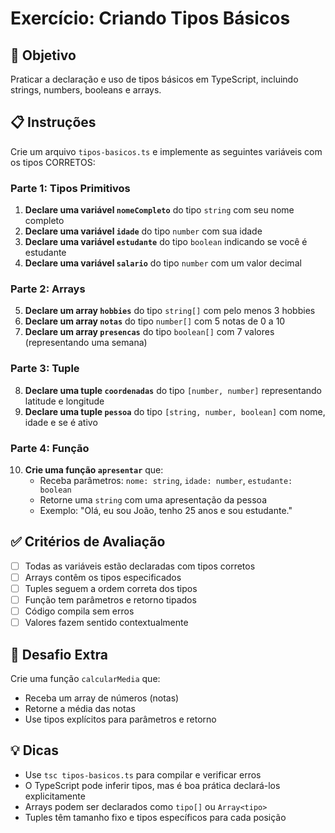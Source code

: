 # Exercício: Criando Tipos Básicos

## 🎯 Objetivo

Praticar a declaração e uso de tipos básicos em TypeScript, incluindo strings, numbers, booleans e arrays.

## 📋 Instruções

Crie um arquivo `tipos-basicos.ts` e implemente as seguintes variáveis com os tipos CORRETOS:

### Parte 1: Tipos Primitivos

1. **Declare uma variável `nomeCompleto`** do tipo `string` com seu nome completo
2. **Declare uma variável `idade`** do tipo `number` com sua idade
3. **Declare uma variável `estudante`** do tipo `boolean` indicando se você é estudante
4. **Declare uma variável `salario`** do tipo `number` com um valor decimal

### Parte 2: Arrays

5. **Declare um array `hobbies`** do tipo `string[]` com pelo menos 3 hobbies
6. **Declare um array `notas`** do tipo `number[]` com 5 notas de 0 a 10
7. **Declare um array `presencas`** do tipo `boolean[]` com 7 valores (representando uma semana)

### Parte 3: Tuple

8. **Declare uma tuple `coordenadas`** do tipo `[number, number]` representando latitude e longitude
9. **Declare uma tuple `pessoa`** do tipo `[string, number, boolean]` com nome, idade e se é ativo

### Parte 4: Função

10. **Crie uma função `apresentar`** que:
    - Receba parâmetros: `nome: string`, `idade: number`, `estudante: boolean`
    - Retorne uma `string` com uma apresentação da pessoa
    - Exemplo: "Olá, eu sou João, tenho 25 anos e sou estudante."

## ✅ Critérios de Avaliação

- [ ] Todas as variáveis estão declaradas com tipos corretos
- [ ] Arrays contêm os tipos especificados
- [ ] Tuples seguem a ordem correta dos tipos
- [ ] Função tem parâmetros e retorno tipados
- [ ] Código compila sem erros
- [ ] Valores fazem sentido contextualmente

## 🚀 Desafio Extra

Crie uma função `calcularMedia` que:
- Receba um array de números (notas)
- Retorne a média das notas
- Use tipos explícitos para parâmetros e retorno

## 💡 Dicas

- Use `tsc tipos-basicos.ts` para compilar e verificar erros
- O TypeScript pode inferir tipos, mas é boa prática declará-los explicitamente
- Arrays podem ser declarados como `tipo[]` ou `Array<tipo>`
- Tuples têm tamanho fixo e tipos específicos para cada posição
